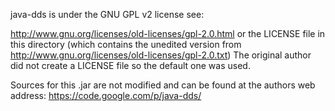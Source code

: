 java-dds is under the GNU GPL v2 license see:

http://www.gnu.org/licenses/old-licenses/gpl-2.0.html
or the LICENSE file in this directory
(which contains the unedited version from http://www.gnu.org/licenses/old-licenses/gpl-2.0.txt)
The original author did not create a LICENSE file so the default one was used.

Sources for this .jar are not modified and can be found at the authors web address:
https://code.google.com/p/java-dds/
